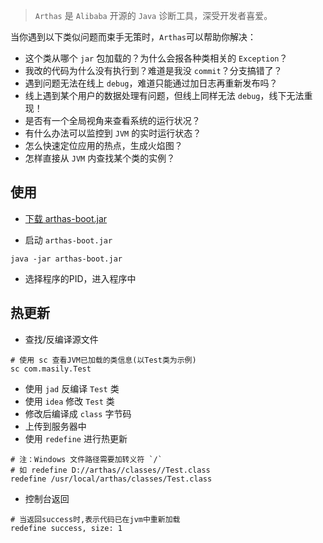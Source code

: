 > `Arthas` 是 `Alibaba` 开源的 `Java` 诊断工具，深受开发者喜爱。

当你遇到以下类似问题而束手无策时，`Arthas`可以帮助你解决：

- 这个类从哪个 `jar` 包加载的？为什么会报各种类相关的 `Exception`？
- 我改的代码为什么没有执行到？难道是我没 `commit`？分支搞错了？
- 遇到问题无法在线上 `debug`，难道只能通过加日志再重新发布吗？
- 线上遇到某个用户的数据处理有问题，但线上同样无法 `debug`，线下无法重现！
- 是否有一个全局视角来查看系统的运行状况？
- 有什么办法可以监控到 `JVM` 的实时运行状态？
- 怎么快速定位应用的热点，生成火焰图？
- 怎样直接从 `JVM` 内查找某个类的实例？

## 使用

- [下载 arthas-boot.jar](https://arthas.aliyun.com/math-game.jar)

- 启动 `arthas-boot.jar`

```shell
java -jar arthas-boot.jar
```

- 选择程序的PID，进入程序中

[//]: # (![选择PID进入程序]&#40;../../assets/image/arthas-pid.png&#41;)

## 热更新

- 查找/反编译源文件

```shell
# 使用 sc 查看JVM已加载的类信息(以Test类为示例)
sc com.masily.Test
```

- 使用 `jad` 反编译 `Test` 类
- 使用 `idea` 修改 `Test` 类
- 修改后编译成 `class` 字节码
- 上传到服务器中
- 使用 `redefine` 进行热更新

```shell
# 注：Windows 文件路径需要加转义符 `/`
# 如 redefine D://arthas//classes//Test.class
redefine /usr/local/arthas/classes/Test.class
```

- 控制台返回

```shell
# 当返回success时,表示代码已在jvm中重新加载
redefine success, size: 1
```
